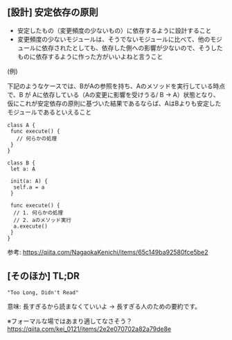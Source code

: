 ## [設計] 安定依存の原則

- 安定したもの（変更頻度の少ないもの）に依存するように設計すること
- 変更頻度の少ないモジュールは、そうでないモジュールに比べて、他のモジュールに依存されたとしても、依存した側への影響が少ないので、そうしたものに依存するように作った方がいいよねと言うこと

(例)

下記のようなケースでは、BがAの参照を持ち、Aのメソッドを実行している時点で、B が Aに依存している（Aの変更に影響を受けうる/ B -> A）状態となり、
仮にこれが安定依存の原則に基づいた結果であるならば、AはBよりも安定したモジュールであるといえること

```
class A {
 func execute() {
   // 何らかの処理
 }
}

class B {
 let a: A

 init(a: A) {
  self.a = a
 }
 
 func execute() {
  // 1. 何らかの処理
  // 2. aのメソッド実行
  a.execute()
 }
}
```


参考: https://qiita.com/NagaokaKenichi/items/65c149ba92580fce5be2

## [そのほか] TL;DR

```
"Too Long, Didn't Read"
```

意味: 長すぎるから読まなくていいよ -> 長すぎる人のための要約です。

※フォーマルな場ではあまり適してなさそう？ https://qiita.com/kei_0121/items/2e2e070702a82a79de8e
